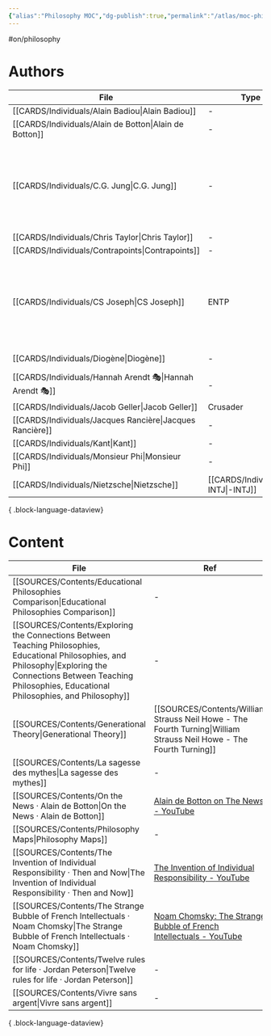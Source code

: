 ```yaml
---
{"alias":"Philosophy MOC","dg-publish":true,"permalink":"/atlas/moc-philosophy/","dgPassFrontmatter":true,"created":"2023-02-18T15:16:26.544+01:00","updated":"2023-04-20T23:04:34.447+02:00"}
---
```


#on/philosophy

# Authors 
| File                                                        | Type                                  | ref                                                                                                                                                                                                                                                                                                                                                                                                      |
| ----------------------------------------------------------- | ------------------------------------- | -------------------------------------------------------------------------------------------------------------------------------------------------------------------------------------------------------------------------------------------------------------------------------------------------------------------------------------------------------------------------------------------------------- |
| [[CARDS/Individuals/Alain Badiou\|Alain Badiou]]         | \-                                    | \-                                                                                                                                                                                                                                                                                                                                                                                                       |
| [[CARDS/Individuals/Alain de Botton\|Alain de Botton]]   | \-                                    | [Alain de Botton on Romanticism - YouTube](https://youtu.be/sPOuIyEJnbE)                                                                                                                                                                                                                                                                                                                                 |
| [[CARDS/Individuals/C.G. Jung\|C.G. Jung]]               | \-                                    | <ul><li>[[SOURCES/Contents/CG Jung - Aion.md\\|Aion]]</li><li>[[SOURCES/Contents/Psychological Types.md\\|Psychological Types]]</li><li>[[SOURCES/Contents/C Jung-1962.md\\|Memories, Dreams, Reflections]]</li></ul>                                                                                                                                                                                    |
| [[CARDS/Individuals/Chris Taylor\|Chris Taylor]]         | \-                                    | \-                                                                                                                                                                                                                                                                                                                                                                                                       |
| [[CARDS/Individuals/Contrapoints\|Contrapoints]]         | \-                                    | [ContraPoints - YouTube](https://www.youtube.com/@ContraPoints)                                                                                                                                                                                                                                                                                                                                          |
| [[CARDS/Individuals/CS Joseph\|CS Joseph]]               | ENTP                                  | <ul><li>[Begin Your Journey Here \\| C.S. Joseph](https://csjoseph.life/)</li><li>[Udja App (Typing Tool)](https://www.udja.app/#/)</li><li>[CS Joseph - Youtube](https://www.youtube.com/@CSJoseph)</li><li>[CSJ Members Portal](https://offers.csjoseph.life/portal)</li><li>[Type Grid Companion Guide Download \\| C.S. Joseph](https://csjoseph.life/type-grid-companion-guide-download/)</li></ul> |
| [[CARDS/Individuals/Diogène\|Diogène]]                   | \-                                    | Diogène le Cynique - Pensées et anecdotes                                                                                                                                                                                                                                                                                                                                                                |
| [[CARDS/Individuals/Hannah Arendt 🎭\|Hannah Arendt 🎭]] | \-                                    | [Hannah Arendt (film) - Wikipedia](https://en.wikipedia.org/wiki/Hannah_Arendt_(film))                                                                                                                                                                                                                                                                                                                   |
| [[CARDS/Individuals/Jacob Geller\|Jacob Geller]]         | Crusader                              | \-                                                                                                                                                                                                                                                                                                                                                                                                       |
| [[CARDS/Individuals/Jacques Rancière\|Jacques Rancière]] | \-                                    | \-                                                                                                                                                                                                                                                                                                                                                                                                       |
| [[CARDS/Individuals/Kant\|Kant]]                         | \-                                    | \-                                                                                                                                                                                                                                                                                                                                                                                                       |
| [[CARDS/Individuals/Monsieur Phi\|Monsieur Phi]]         | \-                                    | \-                                                                                                                                                                                                                                                                                                                                                                                                       |
| [[CARDS/Individuals/Nietzsche\|Nietzsche]]               | [[CARDS/Individuals/-INTJ\|-INTJ]] | [Nietzsches insight for Ni and Si users \| C.S. Joseph](https://csjoseph.life/nietzsches-insight-for-ni-and-si-users/)                                                                                                                                                                                                                                                                                   |

{ .block-language-dataview}


# Content
| File                                                                                                                                                                                                                         | Ref                                                                                                                    |
| ---------------------------------------------------------------------------------------------------------------------------------------------------------------------------------------------------------------------------- | ---------------------------------------------------------------------------------------------------------------------- |
| [[SOURCES/Contents/Educational Philosophies Comparison\|Educational Philosophies Comparison]]                                                                                                                             | \-                                                                                                                     |
| [[SOURCES/Contents/Exploring the Connections Between Teaching Philosophies, Educational Philosophies, and Philosophy\|Exploring the Connections Between Teaching Philosophies, Educational Philosophies, and Philosophy]] | \-                                                                                                                     |
| [[SOURCES/Contents/Generational Theory\|Generational Theory]]                                                                                                                                                             | [[SOURCES/Contents/William Strauss Neil Howe - The Fourth Turning\|William Strauss Neil Howe - The Fourth Turning]] |
| [[SOURCES/Contents/La sagesse des mythes\|La sagesse des mythes]]                                                                                                                                                         | \-                                                                                                                     |
| [[SOURCES/Contents/On the News · Alain de Botton\|On the News · Alain de Botton]]                                                                                                                                         | [Alain de Botton on The News - YouTube](https://www.youtube.com/watch?v=SNr-AoFLjok&t=3s)                              |
| [[SOURCES/Contents/Philosophy Maps\|Philosophy Maps]]                                                                                                                                                                     | \-                                                                                                                     |
| [[SOURCES/Contents/The Invention of Individual Responsibility · Then and Now\|The Invention of Individual Responsibility · Then and Now]]                                                                                 | [The Invention of Individual Responsibility - YouTube](https://youtu.be/tp4FGAv2gks)                                   |
| [[SOURCES/Contents/The Strange Bubble of French Intellectuals · Noam Chomsky\|The Strange Bubble of French Intellectuals · Noam Chomsky]]                                                                                 | [Noam Chomsky: The Strange Bubble of French Intellectuals - YouTube](https://youtu.be/772WncdxCSw)                     |
| [[SOURCES/Contents/Twelve rules for life · Jordan Peterson\|Twelve rules for life · Jordan Peterson]]                                                                                                                     | \-                                                                                                                     |
| [[SOURCES/Contents/Vivre sans argent\|Vivre sans argent]]                                                                                                                                                                 | \-                                                                                                                     |

{ .block-language-dataview}